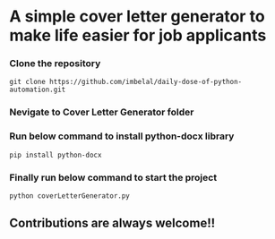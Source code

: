# A simple cover letter generator to make life easier for job applicants

### Clone the repository   
``` git clone https://github.com/imbelal/daily-dose-of-python-automation.git ```

### Nevigate to Cover Letter Generator folder

### Run below command to install python-docx library  
``` pip install python-docx ```

### Finally run below command to start the project 
``` python coverLetterGenerator.py ```


## Contributions are always welcome!!
